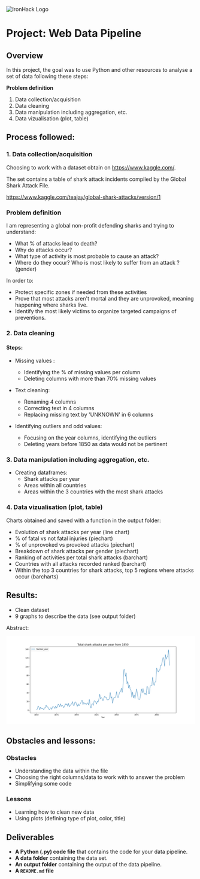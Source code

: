 ![IronHack Logo](https://s3-eu-west-1.amazonaws.com/ih-materials/uploads/upload_d5c5793015fec3be28a63c4fa3dd4d55.png)


# Project: Web Data Pipeline


## Overview

In this project, the goal was to use Python and other resources to analyse a set of data following these steps:

<b> Problem definition </b>

1. Data collection/acquisition
2. Data cleaning
3. Data manipulation including aggregation, etc.
4. Data vizualisation (plot, table)


## Process followed:


### 1. Data collection/acquisition

Choosing to work with a dataset obtain on https://www.kaggle.com/.

The set contains a table of shark attack incidents compiled by the Global Shark Attack File.

https://www.kaggle.com/teajay/global-shark-attacks/version/1



### Problem definition

I am representing a global non-profit defending sharks and trying to understand:
- What % of attacks lead to death? 
- Why do attacks occur?
- What type of activity is most probable to cause an attack?
- Where do they occur? Who is most likely to suffer from an attack ? (gender)

In order to:
* Protect specific zones if needed from these activities
* Prove that most attacks aren't mortal and they are unprovoked, meaning happening where sharks live.
* Identify the most likely victims to organize targeted campaigns of preventions.


### 2. Data cleaning

#### Steps:
* Missing values : 
    * Identifying the % of missing values per column
    * Deleting columns with more than 70% missing values
    
* Text cleaning: 
    * Renaming 4 columns
    * Correcting text in 4 columns
    * Replacing missing text by 'UNKNOWN' in 6 columns
    
* Identifying outliers and odd values:
    * Focusing on the year columns, identifying the outliers
    * Deleting years before 1850 as data would not be pertinent


### 3. Data manipulation including aggregation, etc.

* Creating dataframes:
    * Shark attacks per year
    * Areas within all countries
    * Areas within the 3 countries with the most shark attacks


### 4. Data vizualisation (plot, table)

Charts obtained and saved with a function in the output folder:

* Evolution of shark attacks per year (line chart)
* % of fatal vs not fatal injuries (piechart)
* % of unprovoked vs provoked attacks (piechart)
* Breakdown of shark attacks per gender (piechart)
* Ranking of activities per total shark attacks (barchart)
* Countries with all attacks recorded ranked (barchart)
* Within the top 3 countries for shark attacks, top 5 regions where attacks occur (barcharts) 

## 

## Results:

* Clean dataset
* 9 graphs to describe the data (see output folder)

Abstract:

![Evolution of shark attacks](https://github.com/Camillelib/Data_Pipeline_Project/blob/master/Output/Total%20shark%20attacks%20per%20year%20from%201850.png?raw=true)


## Obstacles and lessons:

### Obstacles

* Understanding the data within the file
* Choosing the right columns/data to work with to answer the problem
* Simplifying some code

### Lessons

* Learning how to clean new data
* Using plots (defining type of plot, color, title)


## 


## Deliverables

* **A Python (.py) code file** that contains the code for your data pipeline.
* **A data folder** containing the data set.
* **An output folder** containing the output of the data pipeline.
* **A ``README.md`` file**


